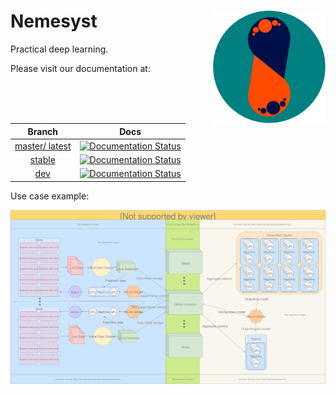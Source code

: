 <div><img style="float:right" src="docs/source/logo.svg" alt="Nemesyst Logo." width="180"/>

<h1 stle="float:left">Nemesyst</h1>
Practical deep learning.</div>

Please visit our documentation at:

| Branch        | Docs          |
|:-------------:|:-------------:|
| [master/ latest](https://github.com/DreamingRaven/nemesyst/tree/master)        | [![Documentation Status](https://readthedocs.org/projects/nemesyst/badge/?version=latest)](https://nemesyst.readthedocs.io/en/dev/?badge=latest) |
| [stable](https://github.com/DreamingRaven/nemesyst/releases)        | [![Documentation Status](https://readthedocs.org/projects/nemesyst/badge/?version=stable)](https://nemesyst.readthedocs.io/en/latest/?badge=stable)     |
| [dev](https://github.com/DreamingRaven/nemesyst/tree/dev)           | [![Documentation Status](https://readthedocs.org/projects/nemesyst/badge/?version=dev)](https://nemesyst.readthedocs.io/en/dev/?badge=dev)     |

Use case example:

<img src="docs/source/nemesyst_example.svg" alt="Nemesyst example architecture."/>
